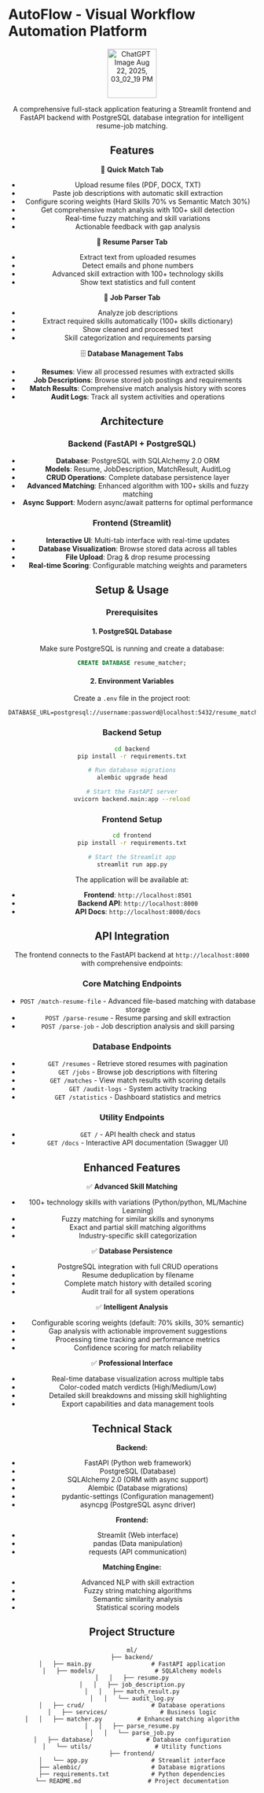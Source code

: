 # AutoFlow - Visual Workflow Automation Platform

<div align="center">
  <img width="100" height="100" alt="ChatGPT Image Aug 22, 2025, 03_02_19 PM" src="https://github.com/user-attachments/assets/7df6f149-cb82-4cfc-a4fb-54058c4999b3" />

A comprehensive full-stack application featuring a Streamlit frontend and FastAPI backend with PostgreSQL database integration for intelligent resume-job matching.

## Features

🚀 **Quick Match Tab**
- Upload resume files (PDF, DOCX, TXT)
- Paste job descriptions with automatic skill extraction
- Configure scoring weights (Hard Skills 70% vs Semantic Match 30%)
- Get comprehensive match analysis with 100+ skill detection
- Real-time fuzzy matching and skill variations
- Actionable feedback with gap analysis

📄 **Resume Parser Tab**
- Extract text from uploaded resumes
- Detect emails and phone numbers
- Advanced skill extraction with 100+ technology skills
- Show text statistics and full content

💼 **Job Parser Tab**
- Analyze job descriptions
- Extract required skills automatically (100+ skills dictionary)
- Show cleaned and processed text
- Skill categorization and requirements parsing

🗄️ **Database Management Tabs**
- **Resumes**: View all processed resumes with extracted skills
- **Job Descriptions**: Browse stored job postings and requirements
- **Match Results**: Comprehensive match analysis history with scores
- **Audit Logs**: Track all system activities and operations

## Architecture

### Backend (FastAPI + PostgreSQL)
- **Database**: PostgreSQL with SQLAlchemy 2.0 ORM
- **Models**: Resume, JobDescription, MatchResult, AuditLog
- **CRUD Operations**: Complete database persistence layer
- **Advanced Matching**: Enhanced algorithm with 100+ skills and fuzzy matching
- **Async Support**: Modern async/await patterns for optimal performance

### Frontend (Streamlit)
- **Interactive UI**: Multi-tab interface with real-time updates
- **Database Visualization**: Browse stored data across all tables
- **File Upload**: Drag & drop resume processing
- **Real-time Scoring**: Configurable matching weights and parameters

## Setup & Usage

### Prerequisites

#### 1. PostgreSQL Database
Make sure PostgreSQL is running and create a database:
```sql
CREATE DATABASE resume_matcher;
```

#### 2. Environment Variables
Create a `.env` file in the project root:
```env
DATABASE_URL=postgresql://username:password@localhost:5432/resume_matcher
```

### Backend Setup
```bash
cd backend
pip install -r requirements.txt

# Run database migrations
alembic upgrade head

# Start the FastAPI server
uvicorn backend.main:app --reload
```

### Frontend Setup
```bash
cd frontend
pip install -r requirements.txt

# Start the Streamlit app
streamlit run app.py
```

The application will be available at:
- **Frontend**: `http://localhost:8501`
- **Backend API**: `http://localhost:8000`
- **API Docs**: `http://localhost:8000/docs`

## API Integration

The frontend connects to the FastAPI backend at `http://localhost:8000` with comprehensive endpoints:

### Core Matching Endpoints
- `POST /match-resume-file` - Advanced file-based matching with database storage
- `POST /parse-resume` - Resume parsing and skill extraction
- `POST /parse-job` - Job description analysis and skill parsing

### Database Endpoints
- `GET /resumes` - Retrieve stored resumes with pagination
- `GET /jobs` - Browse job descriptions with filtering
- `GET /matches` - View match results with scoring details
- `GET /audit-logs` - System activity tracking
- `GET /statistics` - Dashboard statistics and metrics

### Utility Endpoints
- `GET /` - API health check and status
- `GET /docs` - Interactive API documentation (Swagger UI)

## Enhanced Features

✅ **Advanced Skill Matching**
- 100+ technology skills with variations (Python/python, ML/Machine Learning)
- Fuzzy matching for similar skills and synonyms
- Exact and partial skill matching algorithms
- Industry-specific skill categorization

✅ **Database Persistence**
- PostgreSQL integration with full CRUD operations
- Resume deduplication by filename
- Complete match history with detailed scoring
- Audit trail for all system operations

✅ **Intelligent Analysis**
- Configurable scoring weights (default: 70% skills, 30% semantic)
- Gap analysis with actionable improvement suggestions
- Processing time tracking and performance metrics
- Confidence scoring for match reliability

✅ **Professional Interface**
- Real-time database visualization across multiple tabs
- Color-coded match verdicts (High/Medium/Low)
- Detailed skill breakdowns and missing skill highlighting
- Export capabilities and data management tools

## Technical Stack

**Backend:**
- FastAPI (Python web framework)
- PostgreSQL (Database)
- SQLAlchemy 2.0 (ORM with async support)
- Alembic (Database migrations)
- pydantic-settings (Configuration management)
- asyncpg (PostgreSQL async driver)

**Frontend:**
- Streamlit (Web interface)
- pandas (Data manipulation)
- requests (API communication)

**Matching Engine:**
- Advanced NLP with skill extraction
- Fuzzy string matching algorithms
- Semantic similarity analysis
- Statistical scoring models

## Project Structure

```
ml/
├── backend/
│   ├── main.py                 # FastAPI application
│   ├── models/                 # SQLAlchemy models
│   │   ├── resume.py
│   │   ├── job_description.py
│   │   ├── match_result.py
│   │   └── audit_log.py
│   ├── crud/                   # Database operations
│   ├── services/               # Business logic
│   │   ├── matcher.py          # Enhanced matching algorithm
│   │   ├── parse_resume.py
│   │   └── parse_job.py
│   ├── database/               # Database configuration
│   └── utils/                  # Utility functions
├── frontend/
│   └── app.py                  # Streamlit interface
├── alembic/                    # Database migrations
├── requirements.txt            # Python dependencies
└── README.md                   # Project documentation
```